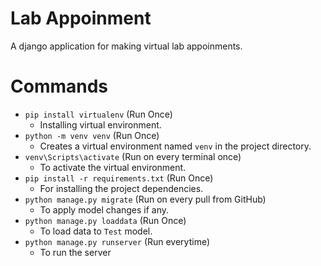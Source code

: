# Lab Appoinment
A django application for making virtual lab appoinments.

# Commands
- `pip install virtualenv` (Run Once)
    - Installing virtual environment.
- `python -m venv venv` (Run Once)
    - Creates a virtual environment named `venv` in the project directory.
- `venv\Scripts\activate` (Run on every terminal once)
    - To activate the virtual environment.
- `pip install -r requirements.txt` (Run Once)
    - For installing the project dependencies.
- `python manage.py migrate` (Run on every pull from GitHub)
    - To apply model changes if any.
- `python manage.py loaddata` (Run Once)
    - To load data to `Test` model.
- `python manage.py runserver` (Run everytime)
    - To run the server

